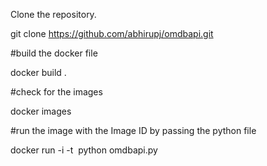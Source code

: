 Clone the repository.

git clone https://github.com/abhirupj/omdbapi.git

#build the docker file

docker build .

#check for the images

docker images

#run the image with the Image ID by passing the python file

docker run -i -t <IMAGE ID> python omdbapi.py
